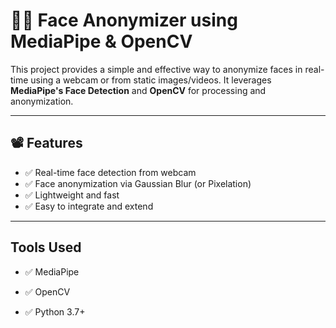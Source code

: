 # 🕵️‍♂️ Face Anonymizer using MediaPipe & OpenCV

This project provides a simple and effective way to anonymize faces in real-time using a webcam or from static images/videos. It leverages **MediaPipe's Face Detection** and **OpenCV** for processing and anonymization.

---

## 📽️ Features

- ✅ Real-time face detection from webcam
- ✅ Face anonymization via Gaussian Blur (or Pixelation)
- ✅ Lightweight and fast
- ✅ Easy to integrate and extend

---

## Tools Used

  - ✅ MediaPipe

  - ✅ OpenCV

  - ✅ Python 3.7+
